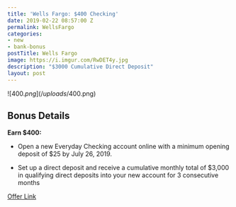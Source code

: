 ```yaml
---
title: 'Wells Fargo: $400 Checking'
date: 2019-02-22 08:57:00 Z
permalink: WellsFargo
categories:
- new
- bank-bonus
postTitle: Wells Fargo
image: https://i.imgur.com/RwDET4y.jpg
description: "$3000 Cumulative Direct Deposit"
layout: post
---
```


![$400.png](/uploads/$400.png)

## **Bonus Details**

**Earn $400:**

* Open a new Everyday Checking account online with a minimum opening deposit of $25 by July 26, 2019.

* Set up a direct deposit and receive a cumulative monthly total of $3,000 in qualifying direct deposits into your new account for 3 consecutive months

[Offer Link](https://bonusoffer.wf.com/promo400)